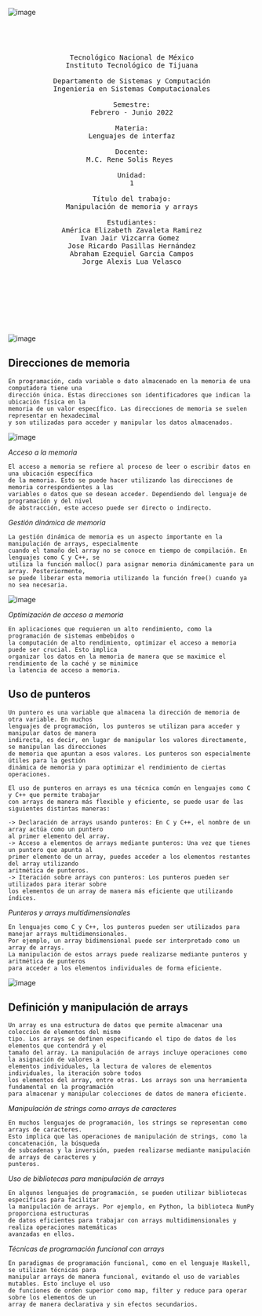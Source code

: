 ![image](https://github.com/tectijuana/24b2expot2arm32-ricos/assets/158106662/9d38b152-a29e-4a16-adb1-f66c9cd11bd6)

<pre>
	<p align=center>

Tecnológico Nacional de México
Instituto Tecnológico de Tijuana

Departamento de Sistemas y Computación
Ingeniería en Sistemas Computacionales

Semestre:
Febrero - Junio 2022

Materia:
Lenguajes de interfaz

Docente:
M.C. Rene Solis Reyes 

Unidad:
1

Título del trabajo:
Manipulación de memoria y arrays

Estudiantes:
América Elizabeth Zavaleta Ramirez
Ivan Jair Vizcarra Gomez 
Jose Ricardo Pasillas Hernández
Abraham Ezequiel Garcia Campos
Jorge Alexis Lua Velasco



		
	</p>

</pre>

![image](https://github.com/tectijuana/24b2expot2arm32-ricos/assets/158227726/e9d139ed-e499-45ef-80a2-ce92c2f8fefd)
## Direcciones de memoria 
			
	En programación, cada variable o dato almacenado en la memoria de una computadora tiene una 
	dirección única. Estas direcciones son identificadores que indican la ubicación física en la 
	memoria de un valor específico. Las direcciones de memoria se suelen representar en hexadecimal 
	y son utilizadas para acceder y manipular los datos almacenados.
 ![image](https://github.com/tectijuana/24b2expot2arm32-ricos/assets/159206288/4c7ff79b-e2de-45dd-82d2-b1bd3c007f4e)


*Acceso a la memoria*

	El acceso a memoria se refiere al proceso de leer o escribir datos en una ubicación específica 
	de la memoria. Esto se puede hacer utilizando las direcciones de memoria correspondientes a las 
	variables o datos que se desean acceder. Dependiendo del lenguaje de programación y del nivel 
	de abstracción, este acceso puede ser directo o indirecto.


*Gestión dinámica de memoria*

	La gestión dinámica de memoria es un aspecto importante en la manipulación de arrays, especialmente 
 	cuando el tamaño del array no se conoce en tiempo de compilación. En lenguajes como C y C++, se 
  	utiliza la función malloc() para asignar memoria dinámicamente para un array. Posteriormente, 
   	se puede liberar esta memoria utilizando la función free() cuando ya no sea necesaria.
![image](https://github.com/tectijuana/24b2expot2arm32-ricos/assets/159206288/bba0de3d-510b-40fe-807f-ad4c1de3ca63)


*Optimización de acceso a memoria*

	En aplicaciones que requieren un alto rendimiento, como la programación de sistemas embebidos o 
 	la computación de alto rendimiento, optimizar el acceso a memoria puede ser crucial. Esto implica 
  	organizar los datos en la memoria de manera que se maximice el rendimiento de la caché y se minimice 
   	la latencia de acceso a memoria.
	
## Uso de punteros

	Un puntero es una variable que almacena la dirección de memoria de otra variable. En muchos 
	lenguajes de programación, los punteros se utilizan para acceder y manipular datos de manera 
	indirecta, es decir, en lugar de manipular los valores directamente, se manipulan las direcciones 
	de memoria que apuntan a esos valores. Los punteros son especialmente útiles para la gestión 
	dinámica de memoria y para optimizar el rendimiento de ciertas operaciones.
	
 	El uso de punteros en arrays es una técnica común en lenguajes como C y C++ que permite trabajar 
	con arrays de manera más flexible y eficiente, se puede usar de las siguientes distintas maneras:
 
	-> Declaración de arrays usando punteros: En C y C++, el nombre de un array actúa como un puntero 
	al primer elemento del array.
	-> Acceso a elementos de arrays mediante punteros: Una vez que tienes un puntero que apunta al 
	primer elemento de un array, puedes acceder a los elementos restantes del array utilizando 
	aritmética de punteros.
	-> Iteración sobre arrays con punteros: Los punteros pueden ser utilizados para iterar sobre 
	los elementos de un array de manera más eficiente que utilizando índices.

*Punteros y arrays multidimensionales*
	
	En lenguajes como C y C++, los punteros pueden ser utilizados para manejar arrays multidimensionales.
	Por ejemplo, un array bidimensional puede ser interpretado como un array de arrays. 
	La manipulación de estos arrays puede realizarse mediante punteros y aritmética de punteros
	para acceder a los elementos individuales de forma eficiente.
 ![image](https://github.com/tectijuana/24b2expot2arm32-ricos/assets/159206288/f65c3ebb-6cd6-4db0-8f83-11ac8d6791fc)

	
## Definición y manipulación de arrays
		
	Un array es una estructura de datos que permite almacenar una colección de elementos del mismo 
	tipo. Los arrays se definen especificando el tipo de datos de los elementos que contendrá y el 
	tamaño del array. La manipulación de arrays incluye operaciones como la asignación de valores a 
	elementos individuales, la lectura de valores de elementos individuales, la iteración sobre todos 
	los elementos del array, entre otras. Los arrays son una herramienta fundamental en la programación 
	para almacenar y manipular colecciones de datos de manera eficiente.

*Manipulación de strings como arrays de caracteres*

	En muchos lenguajes de programación, los strings se representan como arrays de caracteres. 
 	Esto implica que las operaciones de manipulación de strings, como la concatenación, la búsqueda 
  	de subcadenas y la inversión, pueden realizarse mediante manipulación de arrays de caracteres y 
   	punteros.

*Uso de bibliotecas para manipulación de arrays*

	En algunos lenguajes de programación, se pueden utilizar bibliotecas específicas para facilitar 
 	la manipulación de arrays. Por ejemplo, en Python, la biblioteca NumPy proporciona estructuras 
  	de datos eficientes para trabajar con arrays multidimensionales y realiza operaciones matemáticas 
   	avanzadas en ellos.

*Técnicas de programación funcional con arrays*

	En paradigmas de programación funcional, como en el lenguaje Haskell, se utilizan técnicas para 
 	manipular arrays de manera funcional, evitando el uso de variables mutables. Esto incluye el uso 
  	de funciones de orden superior como map, filter y reduce para operar sobre los elementos de un 
   	array de manera declarativa y sin efectos secundarios.

</p>
		

